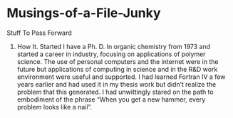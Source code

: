 # Musings-of-a-File-Junky
Stuff To Pass Forward
1.	How It. Started 
I have a Ph. D. In organic chemistry from 1973 and started a career in industry, focusing on applications of polymer science. The use of personal computers and the internet were in the future but applications of computing in science and in the R&D work environment were useful and supported. I had learned Fortran IV a few years earlier and had used it in my thesis work but didn’t realize the problem that this generated. I had unwittingly stared on the path to embodiment of the phrase “When you get a new hammer, every problem looks like a nail”.
